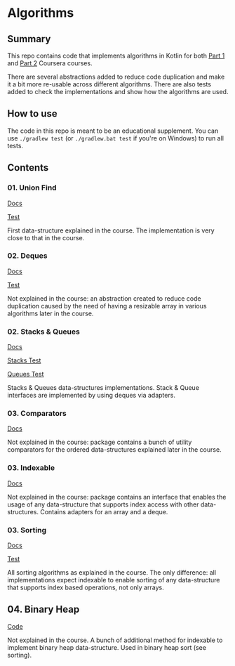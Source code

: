 # Algorithms #

## Summary ##

This repo contains code that implements algorithms in Kotlin for both
[Part 1](https://www.coursera.org/learn/algorithms-part1) and
[Part 2](https://www.coursera.org/learn/algorithms-part2) Coursera courses.

There are several abstractions added to reduce code duplication and make it 
a bit more re-usable across different algorithms. There are also tests
added to check the implementations and show how the algorithms are used.

## How to use ##

The code in this repo is meant to be an educational supplement. You can use
`./gradlew test` (or `./gradlew.bat test` if you're on Windows) to run all tests.

## Contents ##

### 01. Union Find ###

[Docs](src/main/kotlin/alg01unionfind/README.md)

[Test](src/test/kotlin/alg01unionfind/TestUnionFinds.kt)

First data-structure explained in the course. The implementation is very 
close to that in the course.

### 02. Deques ###

[Docs](src/main/kotlin/alg02deques/README.md)

[Test](src/test/kotlin/alg02deques/TestDeques.kt)

Not explained in the course: an abstraction created to reduce code duplication
caused by the need of having a resizable array in various algorithms later in the course.

### 02. Stacks & Queues ###

[Docs](src/main/kotlin/alg02stacksqueues/README.md)

[Stacks Test](src/test/kotlin/alg02stacksqueues/TestStacks.kt)

[Queues Test](src/test/kotlin/alg02stacksqueues/TestQueues.kt)

Stacks & Queues data-structures implementations. Stack & Queue
interfaces are implemented by using deques via adapters.

### 03. Comparators ###

[Docs](src/main/kotlin/alg03comparators/README.md)

Not explained in the course: package contains a bunch of utility
comparators for the ordered data-structures explained later in the course.

### 03. Indexable ###

[Docs](src/main/kotlin/alg03indexable/README.md)

Not explained in the course: package contains an interface that enables
the usage of any data-structure that supports index access with other
data-structures. Contains adapters for an array and a deque.

### 03. Sorting ###

[Docs](src/main/kotlin/alg03sorting/README.md)

[Test](src/test/kotlin/alg03sorting/TestSorts.kt)

All sorting algorithms as explained in the course. The only difference:
all implementations expect indexable to enable sorting of any data-structure
that supports index based operations, not only arrays.

## 04. Binary Heap ##

[Code](src/main/kotlin/alg04binaryheap/BinaryHeapIndexableExtensions.kt)

Not explained in the course. A bunch of additional method for indexable
to implement binary heap data-structure. Used in binary heap sort (see sorting).